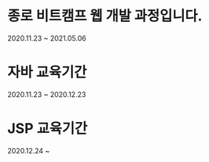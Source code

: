 # 종로 비트캠프 웹 개발 과정입니다.

2020.11.23 ~ 2021.05.06

# 자바 교육기간

2020.11.23 ~ 2020.12.23

# JSP 교육기간

2020.12.24 ~
